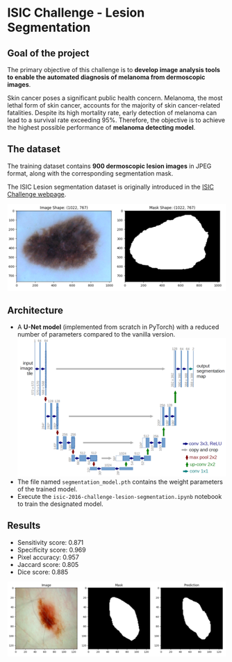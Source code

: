 # ISIC Challenge - Lesion Segmentation  

## Goal of the project 

The primary objective of this challenge is to **develop image analysis tools to enable the automated diagnosis of melanoma from dermoscopic images**. 

Skin cancer poses a significant public health concern. Melanoma, the most lethal form of skin cancer, accounts for the majority of skin cancer-related fatalities. Despite its high mortality rate, early detection of melanoma can lead to a survival rate exceeding 95%. Therefore, the objective is to achieve the highest possible performance of **melanoma detecting model**.

## The dataset 

The training dataset contains **900 dermoscopic lesion images** in JPEG format, along with the corresponding segmentation mask.

The ISIC Lesion segmentation dataset is originally introduced in the [ISIC Challenge webpage](https://challenge.isic-archive.com/).

![Dataset sample](images/image-mask.png)

## Architecture

- A **U-Net model** (implemented from scratch in PyTorch)  with a reduced number of parameters compared to the vanilla version.
![Model](images/u-net-architecture.png)
- The file named `segmentation_model.pth` contains the weight parameters of the trained model.
- Execute the `isic-2016-challenge-lesion-segmentation.ipynb` notebook to train the designated model.

## Results

- Sensitivity score: 0.871
- Specificity score: 0.969
- Pixel accuracy: 0.957
- Jaccard score: 0.805
- Dice score: 0.885

![Segmentation result](images/image-mask-prediction.png)
